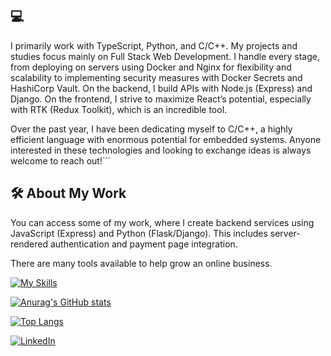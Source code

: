 ## 💻
I primarily work with TypeScript, Python, and C/C++.
My projects and studies focus mainly on Full Stack Web Development.
I handle every stage, from deploying on servers using Docker and Nginx for flexibility and scalability to implementing security measures with Docker Secrets and HashiCorp Vault.
On the backend, I build APIs with Node.js (Express) and Django.
On the frontend, I strive to maximize React’s potential, especially with RTK (Redux Toolkit), which is an incredible tool.

Over the past year, I have been dedicating myself to C/C++, a highly efficient language with enormous potential for embedded systems.
Anyone interested in these technologies and looking to exchange ideas is always welcome to reach out!```

## 🛠️ **About My Work**

You can access some of my work, where I create backend services using JavaScript (Express) and Python (Flask/Django). This includes server-rendered authentication and payment page integration.

There are many tools available to help grow an online business.  

[![My Skills](https://skillicons.dev/icons?i=aws,git,html,jest,mongodb,py,ts,react,&perline=10)](https://skillicons.dev)  

[![Anurag's GitHub stats](https://github-readme-stats.vercel.app/api?username=valedobrandi&hide=issues,contribs)](https://github.com/valedobrandi/github-readme-stats) 

  [![Top Langs](https://github-readme-stats.vercel.app/api/top-langs/?username=valedobrandi&hide=css,html&layout=compact)](https://github.com/valedobrandi/github-readme-stats)  
  
<a href="www.linkedin.com/in/bernardoalramos"><img alt="LinkedIn" src="https://img.shields.io/badge/LinkedIn-0077B5?style=for-the-badge&logo=linkedin&logoColor=white" /></a>  
